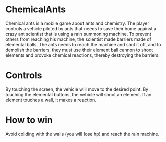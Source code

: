 # ChemicalAnts
Chemical ants is a mobile game about ants and chemistry. The player controls a vehicle piloted by ants that needs to save their home against a crazy ant scientist that is using a rain summoning machine. To prevent others from reaching his machine, the scientist made barriers made of elemental balls. The ants needs to reach the machine and shut it off, and to demolish the barriers, they must use their element ball cannon to shoot elements and provoke chemical reactions, thereby destroying the barriers.

# Controls
By touching the screen, the vehicle will move to the desired point. By touching the elemental buttons, the vehicle will shoot an element. If an element touches a wall, it makes a reaction.

# How to win
Avoid coliding with the walls (you will lose hp) and reach the rain machine.
